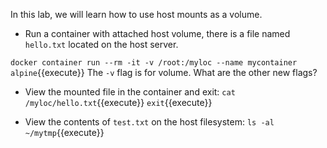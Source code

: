 In this lab, we will learn how to use host mounts as a volume.

- Run a container with attached host volume, there is a file named `hello.txt` located on the host server.

```docker container run --rm -it -v /root:/myloc --name mycontainer alpine```{{execute}}
The `-v` flag is for volume. What are the other new flags?

- View the mounted file in the container and exit:
```cat /myloc/hello.txt```{{execute}}
```exit```{{execute}}

- View the contents of `test.txt` on the host filesystem:
```ls -al ~/mytmp```{{execute}}
